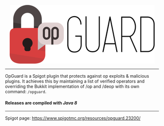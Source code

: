 <center><img src="info/img/logo.png"></img></center>

---

OpGuard is a Spigot plugin that protects against op exploits &amp; malicious plugins. It achieves this by maintaining a list of verified operators and overriding the Bukkit implementation of /op and /deop with its own command: `/opguard`.

#### Releases are compiled with *Java 8*

---

Spigot page: https://www.spigotmc.org/resources/opguard.23200/
